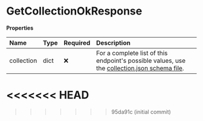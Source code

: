 # GetCollectionOkResponse

**Properties**

| Name       | Type | Required | Description                                                                                                                                                       |
| :--------- | :--- | :------- | :---------------------------------------------------------------------------------------------------------------------------------------------------------------- |
| collection | dict | ❌       | For a complete list of this endpoint's possible values, use the [collection.json schema file](https://schema.postman.com/json/collection/v2.1.0/collection.json). |
<<<<<<< HEAD
=======

<!-- This file was generated by liblab | https://liblab.com/ -->
>>>>>>> 95da91c (initial commit)
